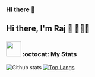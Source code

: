 ### Hi there 👋

<!--
**OutOfBoundCats/OutOfBoundCats** is a ✨ _special_ ✨ repository because its `README.md` (this file) appears on your GitHub profile.

Here are some ideas to get you started:

- 🔭 I’m currently working on ...
- 🌱 I’m currently learning ...
- 👯 I’m looking to collaborate on ...
- 🤔 I’m looking for help with ...
- 💬 Ask me about ...
- 📫 How to reach me: ...
- 😄 Pronouns: ...
- ⚡ Fun fact: ...
-->

<h2> Hi there, I'm Raj 👋 🧑🏻‍💻 </h2>

### <img src="https://media.giphy.com/media/cj87CxfRtrUifF3Ryk/giphy.gif" width="40"> :octocat: My Stats 
![Github stats](https://github-readme-stats.vercel.app/api?username=OutOfBoundCats&show_icons=true&hide_border=true)
[![Top Langs](https://github-readme-stats.vercel.app/api/top-langs/?username=OutOfBoundCats&langs_count=10&layout=compact)](https://github.com/OutOfBoundCats/github-readme-stats)
